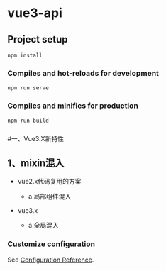 # vue3-api

## Project setup
```
npm install
```

### Compiles and hot-reloads for development
```
npm run serve
```

### Compiles and minifies for production
```
npm run build
```



###
#一、Vue3.X新特性

## 1、mixin混入
  + vue2.x代码复用的方案 
    + a.局部组件混入
  
  + vue3.x
    + a.全局混入





### Customize configuration
See [Configuration Reference](https://cli.vuejs.org/config/).


